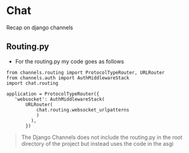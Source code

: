 # Chat
Recap on django channels
## Routing.py
 - For the routing.py my code goes as follows 
    
 ```
 from channels.routing import ProtocolTypeRouter, URLRouter
 from channels.auth import AuthMiddlewareStack
 import chat.routing

 application = ProtocolTypeRouter({
    'websocket': AuthMiddlewareStack(
        URLRouter(
            chat.routing.websocket_urlpatterns
            )
          ),
        })
 ```
    
> The Django Channels does not include the routing.py in the root directory of the project but instead uses the code in the asgi
